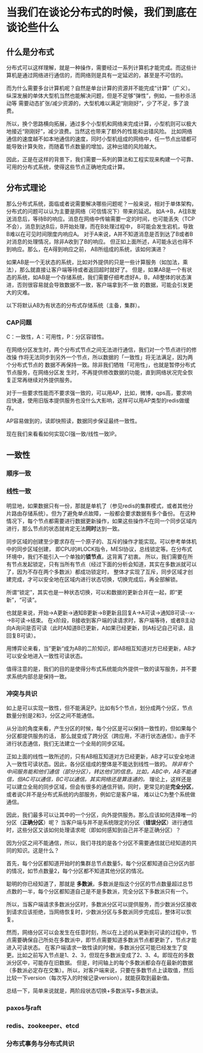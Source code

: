 # 当我们在谈论分布式的时候，我们到底在谈论些什么
## 什么是分布式
分布式可以这样理解，就是一种操作，需要经过一系列计算机才能完成。而这些计算机是通过网络进行通信的，而网络则是具有一定延迟的，甚至是不可信的。

而为什么需要多台计算机呢？自然是单台计算的资源并不能完成“计算”（广义）。纵深发展的单体大型机当然也能解决问题，但是不足够“弹性”，例如，一些秒杀活动等
需要动态扩张/减少资源的，大型机难以满足“刚刚好”，少了不足，多了浪费。

所以，换个思路横向拓展，通过多个小型机和网络来完成计算，小型机则可以极大地接近“刚刚好”，减少浪费。当然这也带来了额外的性能和出错风险。
比如网络通信的速度越不如本地通信的速度，同时小型机组成的网络中，任一节点出错都可能导致计算失败，而随着节点数量的增加，这种出错的风险越大。

因此，正是在这样的背景下，我们需要一系列的算法和工程实现来构建一个可靠、可用的分布式系统，使得这些节点正确地完成计算。

## 分布式理论
那么分布式系统，面临或者说需要解决哪些问题呢？一般来说，相对于单体架构，分布式的问题可以认为主要是网络（可信情况下）带来的延迟。
如A->B，A往B发送消息后，等待B的响应。消息在网络中传输需要一定的时间，也可能丢失（TCP不会），消息到达B后，B开始处理，而在B处理过程中，
B可能会发生宕机，导致B难以在可见时间限度内响应A。
对于A来说，A并不知道消息是否到达了B或者B对消息的处理情况，除非A收到了B的响应。
但正如上面所述，A可能永远也得不到响应。那么，在A得到响应之前， AB所组成的系统，该如何演进？

如果AB是一个无状态的系统，比如对外提供的只是一些计算服务（如加法，乘法），那么就直接让客户端等待或者返回超时就好了。
但是，如果AB是一个有状态的系统，如AB是一个存储系统，我们需要仔细考虑好A，B，AB整体的状态演进，否则很容易就会导致数据不一致，客户端拿到不一致
的数据，可能会引发更大的灾难。

以下将默认AB为有状态的分布式存储系统（主备，集群）。
### CAP问题
C：一致性，A：可用性，P：分区容错性。

在网络分区发生时，两个分布式节点之间无法进行通信，我们对一个节点进行的修改操
作将无法同步到另外一个节点，所以数据的「一致性」将无法满足，因为两个分布式节点的
数据不再保持一致。除非我们牺牲「可用性」，也就是暂停分布式节点服务，在网络分区发
生时，不再提供修改数据的功能，直到网络状况完全恢复正常再继续对外提供服务。

对于一些要求性能而不要求强一致的，可以用AP，比如，微博，qps高，要求响应快速，使用旧版本提供服务也没什么大影响，这样可以用AP类型的redis做缓存。

AP容易做到的，读即快照读，数据同步保证最终一致性。

现在我们来看看如何实现C(强一致/线性一致)P。
## 一致性
### 顺序一致
### 线性一致
明显地，如果数据只有一份，那就是单机了（参见redis的集群模式，或者其他分片路由存储系统）。但为了避免单点故障，一般都会要求数据有多个备份。
在这种情况下，每个节点都需要进行数据更新操作，如果这些操作不在同一个同步区域内进行，那么节点的状态就肯定无法**同时**达到一致。

同步区域的创建至少要求存在一个原子的、互斥的操作才能实现。可以参考单体机中的同步区域创建，
即CPU的#LOCK指令，MESI协议，总线锁定等。在分布式环境中，我们不能引入一个单独的**锁节点**，这背离了初衷。
所以，我们需要在所有节点发起锁定，只有当所有节点（经过下面的分析会知道，其实在多数派就可以了，因为不存在两个多数派）都成功锁定时，
整体才实现了互斥，同步区域才创建完成，才可以安全地在区域内进行状态切换，切换完成后，再全部解锁。

所谓“锁定”，其实也是一种状态切换，可以和数据的更新合并在一起，即“更新”，“可读”。

也就是来说，开始->A更新->通知B更新->B更新且回复A->A可读->通知B可读--x-->B可读->结束。
在x阶段，B接收到客户端的读请求时，客户端等待，或者B主动向A询问是否可读（此时A知道B已更新，A如果已经更新，则A标记自己可读，且回复B可读）。

用博弈论来看，当”更新“成为AB的二阶知识，即AB相互知道对方已经更新，AB才可以安全地进入一致性可读状态。

值得注意的是，我们的目的是使得分布式系统能向外提供一致的读写服务，并不要求系统内部总是保持一致。

### 冲突与共识
如上是可以实现一致性，但不能满足P。比如有5个节点，划分成两个分区，节点数量分别是2和3，分区之间不能通信。

从分治的角度来看，产生分区的时候，每个分区是可以保持一致性的，但如果每个分区都提供服务的话，
那么就变成了跨分区（跨应用，不进行状态通信）。由于不进行状态通信，我们无法建立一个全局的同步区域。

正如上面的线性一致所述的，只有AB相互知道对方已经更新，AB才可以安全地进入一致性可读状态。因此，各分区组成的整体是不能达到线性一致的。
_除非有个中间服务能和他们通信（部分分区），转达他们的信息。比如，ABC中，AB不能通信，但AC可以通信，BC可以通信。其实网络还是算连通的。_
理论上，这样还是可以建立全局的同步区域，但会有很多的通信开销，同时，更常见的是**完全分区**，或者说C并不是分布式系统的内部服务，例如它是客户端，
难以让C为整个系统做通信。

因此，我们最多可以让其中的一个分区，向外提供服务。那么应该如何选择唯一的分区（**正确分区**）呢？
当客户端与并不是系统限定的分区（**错误分区**）进行通信时，这些分区又该如何处理请求呢（即如何感知到自己并不是正确分区）？

因为分区之间不能通信，所以，我们寻找的是各个分区不需要通信就已经知道的共同的知识。这是什么？

首先，每个分区都知道开始时的集群总节点数量5，每个分区都知道自己分区内部的情况，如节点数量2，每个分区都不知道其他分区的情况。

聪明的你已经知道了，那就是 **多数派**，多数派是指这个分区的节点数量超过总节点数的一半，每个分区都知道自己是不是多数派，完全分区下多数派只有一个。

所以，当客户端请求多数派分区时，多数派分区可以提供服务，而少数派分区接收到请求应该拒绝，当网络恢复时，少数派分区与多数派同步完成后，整体可以恢复。

然而，网络分区可以会发生在任意时刻，所以在上述的从更新到可读的过程中，节点需要确保自己所处在多数派中，即节点需要知道多数派节点都更新了，节点才能进入可读状态。
在客户端请求一致性读的时候，多数派分区可能已经发生了变更。比如之前写入节点是1、2、3，但现在多数派变成了2、3、4。即现在的多数派分区中，可能存在旧数据。
但是，时间轴上的每个多数派都会存在最新的数据（多数派必定存在交集）。所以，对客户端来说，只要在多数节点上读取值，然后比较一下version（每次写入的时候记录version），就能获取到最新值。

总结一下，简单来说就是，两阶段状态切换+多数派写+多数派读。

### paxos与raft

### redis、zookeeper、etcd

### 分布式事务与分布式共识
